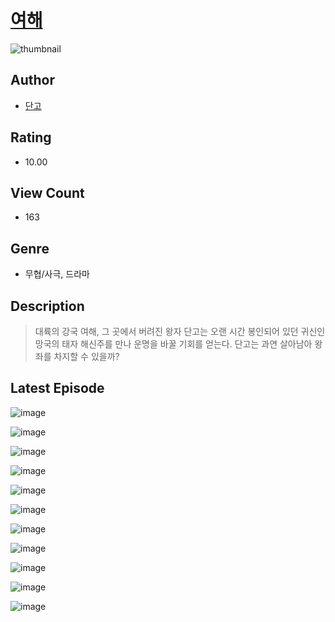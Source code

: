 # [여해](https://comic.naver.com/challenge/list?titleId=810519)
![thumbnail](https://image-comic.pstatic.net/user_contents_data/challenge_comic/2023/05/23/320497/upload_7016946016010384229_480x623.jpeg)

## Author
- [단고](https://comic.naver.com/artistTitle?id=320497)

## Rating
- 10.00

## View Count
- 163

## Genre
- 무협/사극, 드라마

## Description
> 대륙의 강국 여해, 그 곳에서 버려진 왕자 단고는 오랜 시간 봉인되어 있던 귀신인 망국의 태자 해신주를 만나 운명을 바꿀 기회를 얻는다. 단고는 과연 살아남아 왕좌를 차지할 수 있을까?


## Latest Episode
![image](https://image-comic.pstatic.net/user_contents_data/challenge_comic/2023/05/23/320497/upload_7147883535027953971.jpeg)

![image](https://image-comic.pstatic.net/user_contents_data/challenge_comic/2023/05/23/320497/upload_7147268001759311670.jpeg)

![image](https://image-comic.pstatic.net/user_contents_data/challenge_comic/2023/05/23/320497/upload_3689354338154000741.jpeg)

![image](https://image-comic.pstatic.net/user_contents_data/challenge_comic/2023/05/23/320497/upload_3486406452521820726.jpeg)

![image](https://image-comic.pstatic.net/user_contents_data/challenge_comic/2023/05/23/320497/upload_7076336106553488696.jpeg)

![image](https://image-comic.pstatic.net/user_contents_data/challenge_comic/2023/05/23/320497/upload_7090411168806744372.jpeg)

![image](https://image-comic.pstatic.net/user_contents_data/challenge_comic/2023/05/23/320497/upload_3689073924772488247.jpeg)

![image](https://image-comic.pstatic.net/user_contents_data/challenge_comic/2023/05/23/320497/upload_3846981399608648758.jpeg)

![image](https://image-comic.pstatic.net/user_contents_data/challenge_comic/2023/05/23/320497/upload_3833460730891876656.jpeg)

![image](https://image-comic.pstatic.net/user_contents_data/challenge_comic/2023/05/23/320497/upload_3558795222918128994.jpeg)

![image](https://image-comic.pstatic.net/user_contents_data/challenge_comic/2023/05/23/320497/upload_7234241583304226098.jpeg)
